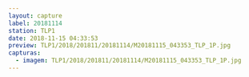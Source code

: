 ```yaml
---
layout: capture
label: 20181114
station: TLP1
date: 2018-11-15 04:33:53
preview: TLP1/2018/201811/20181114/M20181115_043353_TLP_1P.jpg
capturas:
  - imagem: TLP1/2018/201811/20181114/M20181115_043353_TLP_1P.jpg
---
```


